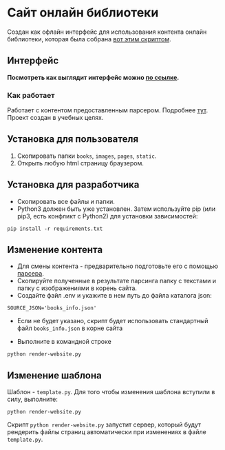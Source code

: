 # Сайт онлайн библиотеки
Создан как офлайн интерфейс для использования контента онлайн библиотеки, которая была собрана [вот этим скриптом](https://github.com/ArtemVolik/online_library).
## Интерфейс
**Посмотреть как выглядит интерфейс можно [по ссылке](https://artemvolik.github.io/Website_Online_Library/pages/index1.html).**
### Как работает 
Работает с контентом предоставленным парсером. Подробнее [тут](https://github.com/ArtemVolik/online_library/blob/master/README.md).
Проект создан в учебных целях.


## Установка для пользователя
1. Скопировать папки `books`, `images`, `pages`, `static`.
2. Открыть любую html страницу браузером.

## Установка для разработчика
- Скопировать все файлы и папки.
- Python3 должен быть уже установлен. Затем используйте pip (или pip3, есть конфликт с Python2) для установки 
зависимостей:  
```
pip install -r requirements.txt
```

## Изменение контента   
- Для смены контента - предварительно подготовьте его с помощью [парсера](https://github.com/ArtemVolik/online_library/).
- Скопируйте полученные в результате парсинга папку с текстами и папку с изображениями в корень сайта.
- Создайте файл .env и укажите в нем путь до файла каталога json:
```
SOURCE_JSON='books_info.json'
```
- Если не будет указано, скрипт будет использовать стандартный файл `books_info.json` в корне сайта

- Выполните в командной строке
```
python render-website.py
```

## Изменение шаблона
Шаблон - `template.py`. Для того чтобы изменения шаблона вступили в силу, выполните:
```
python render-website.py
```
Скрипт `python render-website.py` запустит сервер, который будут рендерить  файлы страниц  автоматически
 при изменениях в файле `template.py`.